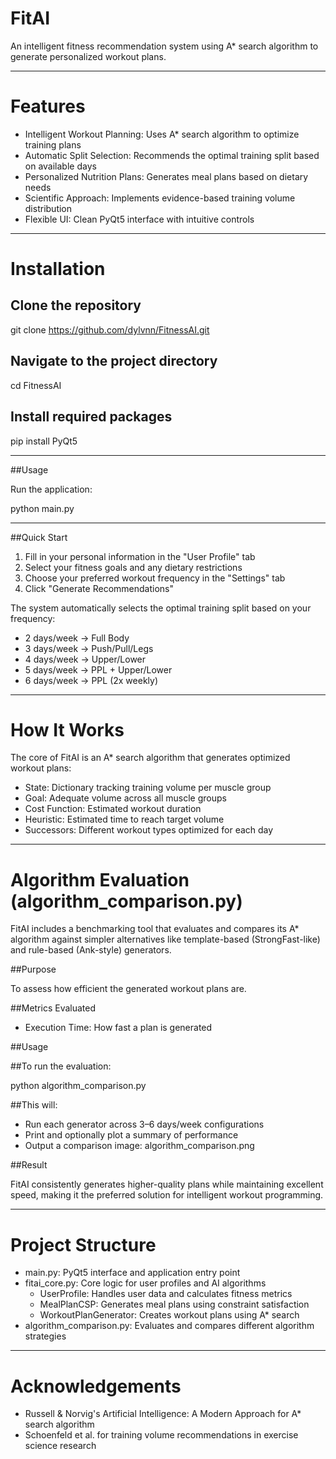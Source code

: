 # FitAI

An intelligent fitness recommendation system using A* search algorithm to generate personalized workout plans.

--------------------------------------------------------------------------------

# Features

- Intelligent Workout Planning: Uses A* search algorithm to optimize training plans  
- Automatic Split Selection: Recommends the optimal training split based on available days  
- Personalized Nutrition Plans: Generates meal plans based on dietary needs  
- Scientific Approach: Implements evidence-based training volume distribution  
- Flexible UI: Clean PyQt5 interface with intuitive controls  

--------------------------------------------------------------------------------

# Installation

## Clone the repository
git clone https://github.com/dylvnn/FitnessAI.git

## Navigate to the project directory
cd FitnessAI

## Install required packages
pip install PyQt5

--------------------------------------------------------------------------------

##Usage

Run the application:

python main.py

--------------------------------------------------------------------------------

##Quick Start

1. Fill in your personal information in the "User Profile" tab  
2. Select your fitness goals and any dietary restrictions  
3. Choose your preferred workout frequency in the "Settings" tab  
4. Click "Generate Recommendations"

The system automatically selects the optimal training split based on your frequency:

- 2 days/week → Full Body  
- 3 days/week → Push/Pull/Legs  
- 4 days/week → Upper/Lower  
- 5 days/week → PPL + Upper/Lower  
- 6 days/week → PPL (2x weekly)  

--------------------------------------------------------------------------------

# How It Works

The core of FitAI is an A* search algorithm that generates optimized workout plans:

- State: Dictionary tracking training volume per muscle group  
- Goal: Adequate volume across all muscle groups  
- Cost Function: Estimated workout duration  
- Heuristic: Estimated time to reach target volume  
- Successors: Different workout types optimized for each day  

--------------------------------------------------------------------------------

# Algorithm Evaluation (algorithm_comparison.py)

FitAI includes a benchmarking tool that evaluates and compares its A* algorithm against simpler alternatives like template-based (StrongFast-like) and rule-based (Ank-style) generators.

##Purpose

To assess how efficient the generated workout plans are.

##Metrics Evaluated

- Execution Time: How fast a plan is generated  

##Usage

##To run the evaluation:

python algorithm_comparison.py

##This will:
- Run each generator across 3–6 days/week configurations
- Print and optionally plot a summary of performance
- Output a comparison image: algorithm_comparison.png

##Result

FitAI consistently generates higher-quality plans while maintaining excellent speed, making it the preferred solution for intelligent workout programming.

--------------------------------------------------------------------------------

# Project Structure

- main.py: PyQt5 interface and application entry point  
- fitai_core.py: Core logic for user profiles and AI algorithms  
  - UserProfile: Handles user data and calculates fitness metrics  
  - MealPlanCSP: Generates meal plans using constraint satisfaction  
  - WorkoutPlanGenerator: Creates workout plans using A* search  
- algorithm_comparison.py: Evaluates and compares different algorithm strategies  

--------------------------------------------------------------------------------

# Acknowledgements

- Russell & Norvig's Artificial Intelligence: A Modern Approach for A* search algorithm  
- Schoenfeld et al. for training volume recommendations in exercise science research
